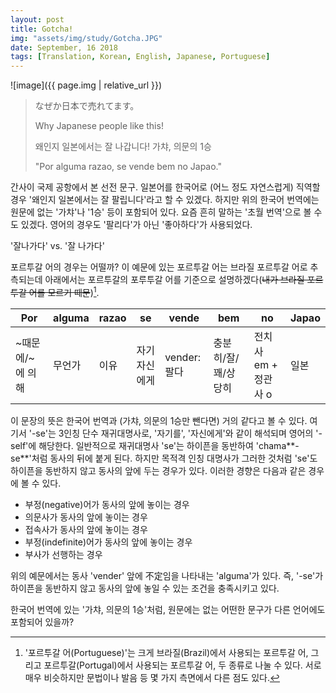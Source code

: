 ```yaml
---
layout: post
title: Gotcha!
img: "assets/img/study/Gotcha.JPG"
date: September, 16 2018
tags: [Translation, Korean, English, Japanese, Portuguese]
---
```


![image]({{ page.img | relative_url }})

> なぜか日本で売れてます。
>
> Why Japanese people like this!
>
> 왜인지 일본에서는 잘 나갑니다! 가챠, 의문의 1승
>
> "Por alguma razao, se vende bem no Japao."

간사이 국제 공항에서 본 선전 문구. 일본어를 한국어로 (어느 정도 자연스럽게) 직역할 경우 '왜인지 일본에서는 잘 팔립니다'라고 할 수 있겠다. 하지만 위의 한국어 번역에는 원문에 없는 '가챠'나 '1승' 등이 포함되어 있다. 요즘 흔히 말하는 '초월 번역'으로 볼 수도 있겠다. 영어의 경우도 '팔리다'가 아닌 '좋아하다'가 사용되었다.

'잘나가다' vs. '잘 나가다'

포르투갈 어의 경우는 어떨까? 이 예문에 있는 포르투갈 어는 브라질 포르투갈 어로 추측되는데 아래에서는 포르투갈의 포루투갈 어를 기준으로 설명하겠다(~~내가 브라질 포르투갈 어를 모르기 때문~~)[^1].

| Por              | alguma | razao | se            | vende       | bem                 | no                   | Japao |
| ---------------- | ------ | ----- | ------------- | ----------- | ------------------- | -------------------- | ----- |
| ~때문에/~에 의해 | 무언가 | 이유  | 자기 자신에게 | vender:팔다 | 충분히/잘/꽤/상당히 | 전치사 em + 정관사 o | 일본  |

이 문장의 뜻은 한국어 번역과 (가챠, 의문의 1승만 뺀다면) 거의 같다고 볼 수 있다. 여기서 '-se'는 3인칭 단수 재귀대명사로, '자기를', '자신에게'와 같이 해석되며 영어의 '-self'에 해당한다. 일반적으로 재귀대명사 'se'는 하이픈을 동반하여 'chama**-se**'처럼 동사의 뒤에 붙게 된다. 하지만 목적격 인칭 대명사가 그러한 것처럼 'se'도 하이픈을 동반하지 않고 동사의 앞에 두는 경우가 있다. 이러한 경향은 다음과 같은 경우에 볼 수 있다.

- 부정(negative)어가 동사의 앞에 놓이는 경우
- 의문사가 동사의 앞에 놓이는 경우
- 접속사가 동사의 앞에 놓이는 경우
- 부정(indefinite)어가 동사의 앞에 놓이는 경우
- 부사가 선행하는 경우

위의 예문에서는 동사 'vender' 앞에 不定임을 나타내는 'alguma'가 있다. 즉, '-se'가 하이픈을 동반하지 않고 동사의 앞에 놓일 수 있는 조건을 충족시키고 있다. 

한국어 번역에 있는 '가챠, 의문의 1승'처럼, 원문에는 없는 어떤한 문구가 다른 언어에도 포함되어 있을까?

[^1]: '포르투갈 어(Portuguese)'는 크게 브라질(Brazil)에서 사용되는 포르투갈 어, 그리고 포르투갈(Portugal)에서 사용되는 포르투갈 어, 두 종류로 나눌 수 있다. 서로 매우 비슷하지만 문법이나 발음 등 몇 가지 측면에서 다른 점도 있다.